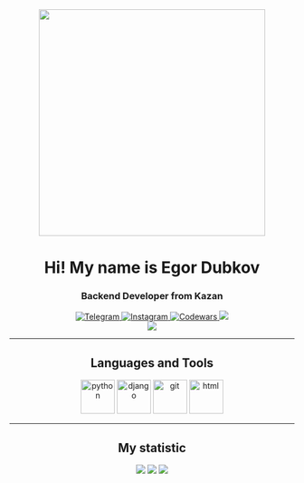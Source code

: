 <div id="header" align="center">
  <img src="https://media3.giphy.com/media/v1.Y2lkPTc5MGI3NjExN3NhcGJzdGYzNmQ3bW96Nzg4cDlzOGRnam9zNG9hem0wazg5djhhNSZlcD12MV9pbnRlcm5hbF9naWZfYnlfaWQmY3Q9Zw/800iiDTaNNFOwytONV/giphy.gif" width="400"/>
  <h1>Hi! My name is Egor Dubkov</h1>
  <h3>Backend Developer from Kazan</h3>
</div>

<div id="socials" align="center">
	<a href="https://t.me/blessssky">
		<img src="https://img.shields.io/badge/Telegram-2CA5E0?style=for-the-badge&logo=telegram&logoColor=white" alt="Telegram">
	</a>
	<a href="https://www.instagram.com/b1esssky?igsh=MWExYmp5N21wOGY1cg==">
		<img src="https://img.shields.io/badge/Instagram-E4405F?style=for-the-badge&logo=instagram&logoColor=white" alt="Instagram">
	</a>
	<a href="https://www.codewars.com/users/BLESSSKY">
		<img src="https://img.shields.io/badge/Codewars-B1361E?style=for-the-badge&logo=Codewars&logoColor=white" alt="Codewars">
	</a>
	<a href="https://www.github.com/B1ESSSKY" target="_blank" rel="noreferrer">
		<img src="https://img.shields.io/github/followers/B1ESSSKY?logo=github&style=for-the-badge&color=0891b2&labelColor=1c1917" />
	</a>
</div>

<div align="center">
	<img src="https://komarev.com/ghpvc/?username=B1ESSSKY">
	
</div>

---

<div id="langs" align="center">
	<h2>Languages and Tools</h2>
	<img src="https://cdn.jsdelivr.net/gh/devicons/devicon@latest/icons/python/python-original.svg" title="python" width="60" height="60"/>
	<img src="https://cdn.jsdelivr.net/gh/devicons/devicon@latest/icons/django/django-plain.svg" title="django" width="60" height="60"/>
	<img src="https://cdn.jsdelivr.net/gh/devicons/devicon@latest/icons/git/git-original.svg" title="git" width="60" height="60"/>
	<img src="https://cdn.jsdelivr.net/gh/devicons/devicon@latest/icons/html5/html5-original.svg" title="html" width="60" height="60"/>
</div>

---

<div id="stat" align="center">
	<h2>My statistic</h2>
	<img src="http://github-profile-summary-cards.vercel.app/api/cards/profile-details?username=B1ESSSKY&theme=github_dark">
	<img src="http://github-profile-summary-cards.vercel.app/api/cards/most-commit-language?username=B1ESSSKY&theme=github_dark">
	<img src="http://github-profile-summary-cards.vercel.app/api/cards/stats?username=B1ESSSKY&theme=github_dark">
</div>


